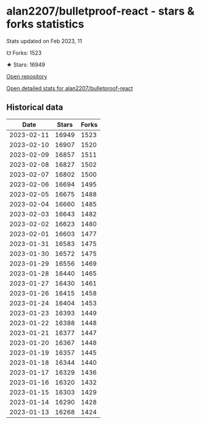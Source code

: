# alan2207/bulletproof-react - stars & forks statistics

Stats updated on Feb 2023, 11

☋ Forks: 1523

★ Stars: 16949

[Open repository](https://github.com/alan2207/bulletproof-react)

[Open detailed stats for alan2207/bulletproof-react](https://reviewgithub.com/rep/alan2207/bulletproof-react)

## Historical data
| Date | Stars | Forks |
|------|-------|-------|
| 2023-02-11 | 16949 | 1523 | 
| 2023-02-10 | 16907 | 1520 | 
| 2023-02-09 | 16857 | 1511 | 
| 2023-02-08 | 16827 | 1502 | 
| 2023-02-07 | 16802 | 1500 | 
| 2023-02-06 | 16694 | 1495 | 
| 2023-02-05 | 16675 | 1488 | 
| 2023-02-04 | 16660 | 1485 | 
| 2023-02-03 | 16643 | 1482 | 
| 2023-02-02 | 16623 | 1480 | 
| 2023-02-01 | 16603 | 1477 | 
| 2023-01-31 | 16583 | 1475 | 
| 2023-01-30 | 16572 | 1475 | 
| 2023-01-29 | 16556 | 1469 | 
| 2023-01-28 | 16440 | 1465 | 
| 2023-01-27 | 16430 | 1461 | 
| 2023-01-26 | 16415 | 1458 | 
| 2023-01-24 | 16404 | 1453 | 
| 2023-01-23 | 16393 | 1449 | 
| 2023-01-22 | 16388 | 1448 | 
| 2023-01-21 | 16377 | 1447 | 
| 2023-01-20 | 16367 | 1448 | 
| 2023-01-19 | 16357 | 1445 | 
| 2023-01-18 | 16344 | 1440 | 
| 2023-01-17 | 16329 | 1436 | 
| 2023-01-16 | 16320 | 1432 | 
| 2023-01-15 | 16303 | 1429 | 
| 2023-01-14 | 16290 | 1428 | 
| 2023-01-13 | 16268 | 1424 | 

